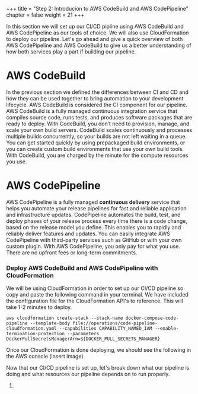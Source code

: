 +++
title = "Step 2: Introducion to AWS CodeBuild and AWS CodePipeline"
chapter = false
weight = 21
+++

In this section we will set up our CI/CD pipline using AWS CodeBuild and AWS CodePipeline as our tools of choice. We will also use CloudFormation to deploy our pipeline. Let's go ahead and give a quick overview of both AWS CodePipeline and AWS CodeBuild to give us a better understanding of how both services play a part if building our pipeline. 

# AWS CodeBuild
In the previous section we defined the differences between CI and CD and how they can be used together to bring automation to your development lifecycle. AWS CodeBuild is considered the CI component for our pipeline. AWS CodeBuild is a fully managed continuous integration service that compiles source code, runs tests, and produces software packages that are ready to deploy. With CodeBuild, you don’t need to provision, manage, and scale your own build servers. CodeBuild scales continuously and processes multiple builds concurrently, so your builds are not left waiting in a queue. You can get started quickly by using prepackaged build environments, or you can create custom build environments that use your own build tools. With CodeBuild, you are charged by the minute for the compute resources you use.

# AWS CodePipeline
AWS CodePipeline is a fully managed **continuous delivery** service that helps you automate your release pipelines for fast and reliable application and infrastructure updates. CodePipeline automates the build, test, and deploy phases of your release process every time there is a code change, based on the release model you define. This enables you to rapidly and reliably deliver features and updates. You can easily integrate AWS CodePipeline with third-party services such as GitHub or with your own custom plugin. With AWS CodePipeline, you only pay for what you use. There are no upfront fees or long-term commitments.

### Deploy AWS CodeBuild and AWS CodePipeline with CloudFormation
We will be using CloudFormation in order to set up our CI/CD pipeline so copy and paste the following command in your terminal. We have included the configuration file for the CloudFormation API's to reference. This will take 1-2 minutes to deploy. 
```
aws cloudformation create-stack --stack-name docker-compose-code-pipeline --template-body file://operations/code-pipeline-cloudformation.yaml --capabilities CAPABILITY_NAMED_IAM --enable-termination-protection --parameters DockerPullSecretsManagerArn=${DOCKER_PULL_SECRETS_MANAGER}
```

Once our CloudFormation is done deploying, we should see the following in the AWS console
(insert image)

Now that our CI/CD pipeline is set up, let's break down what our pipeline is doing and what resources our pipeline depends on to run properly. 

1.